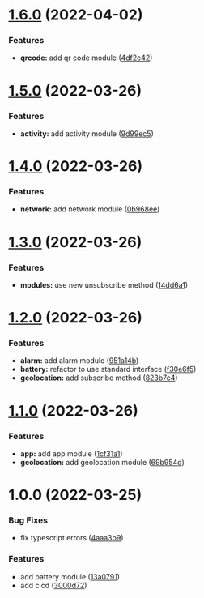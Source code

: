 # [1.6.0](https://github.com/garredow/kaios-lib/compare/v1.5.0...v1.6.0) (2022-04-02)


### Features

* **qrcode:** add qr code module ([4df2c42](https://github.com/garredow/kaios-lib/commit/4df2c42c8b7ccdfebfb26fa8e6510359ea3ce066))

# [1.5.0](https://github.com/garredow/kaios-lib/compare/v1.4.0...v1.5.0) (2022-03-26)


### Features

* **activity:** add activity module ([9d99ec5](https://github.com/garredow/kaios-lib/commit/9d99ec5c6b6e00ab67da8338cf805dc9d81d050d))

# [1.4.0](https://github.com/garredow/kaios-lib/compare/v1.3.0...v1.4.0) (2022-03-26)


### Features

* **network:** add network module ([0b968ee](https://github.com/garredow/kaios-lib/commit/0b968ee01fbfc1a9a3c24d8f8748c1601ac3e8b8))

# [1.3.0](https://github.com/garredow/kaios-lib/compare/v1.2.0...v1.3.0) (2022-03-26)


### Features

* **modules:** use new unsubscribe method ([14dd6a1](https://github.com/garredow/kaios-lib/commit/14dd6a1769f0d1c26cd8d22bf0f7734097735f65))

# [1.2.0](https://github.com/garredow/kaios-lib/compare/v1.1.0...v1.2.0) (2022-03-26)


### Features

* **alarm:** add alarm module ([951a14b](https://github.com/garredow/kaios-lib/commit/951a14bc6f868d29ffbedbc95ac181c3a2887c86))
* **battery:** refactor to use standard interface ([f30e6f5](https://github.com/garredow/kaios-lib/commit/f30e6f584598c73a9fe2a6c4f73f77141e5e06f3))
* **geolocation:** add subscribe method ([823b7c4](https://github.com/garredow/kaios-lib/commit/823b7c4365b9ff3072819d5d8fdddc350c5f19f4))

# [1.1.0](https://github.com/garredow/kaios-lib/compare/v1.0.0...v1.1.0) (2022-03-26)


### Features

* **app:** add app module ([1cf31a1](https://github.com/garredow/kaios-lib/commit/1cf31a138626d97f24c8a1eced87cdc898dc3f06))
* **geolocation:** add geolocation module ([69b954d](https://github.com/garredow/kaios-lib/commit/69b954d32a5ce3c57146b9618400451eb7824f2b))

# 1.0.0 (2022-03-25)


### Bug Fixes

* fix typescript errors ([4aaa3b9](https://github.com/garredow/kaios-lib/commit/4aaa3b968f08d20dd96a48841f19ec0c3b71d685))


### Features

* add battery module ([13a0791](https://github.com/garredow/kaios-lib/commit/13a079187c9e789309893a9a5d00b571f7dd5982))
* add cicd ([3000d72](https://github.com/garredow/kaios-lib/commit/3000d724bf7ac35f4b1c15011193596f24c5f08f))
